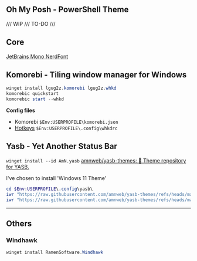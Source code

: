 ## Oh My Posh - PowerShell Theme
/// WIP /// TO-DO ///

## Core
[JetBrains Mono NerdFont](https://github.com/ryanoasis/nerd-fonts/releases/download/v3.2.1/JetBrainsMono.zip)

## Komorebi - Tiling window manager for Windows
```powershell
winget install lgug2z.komorebi lgug2z.whkd
komorebic quickstart
komorebic start --whkd
```
**Config files**
* Komorebi `$Env:USERPROFILE\komorebi.json`
* [Hotkeys](https://learn.microsoft.com/en-us/windows/win32/inputdev/virtual-key-codes) `$Env:USERPROFILE\.config\whkdrc`

## Yasb - Yet Another Status Bar
`winget install --id AmN.yasb`
[amnweb/yasb-themes: 🎨 Theme repository for YASB.](https://github.com/amnweb/yasb-themes)

I've chosen to install 'Windows 11 Theme'
```powershell
cd $Env:USERPROFILE\.config\yasb\
iwr "https://raw.githubusercontent.com/amnweb/yasb-themes/refs/heads/main/themes/7d3895d4-454b-40db-a2f9-44a238d5793b/config.yaml" -OutFile .\config.yaml
iwr "https://raw.githubusercontent.com/amnweb/yasb-themes/refs/heads/main/themes/7d3895d4-454b-40db-a2f9-44a238d5793b/styles.css" -OutFile .\styles.css
```
---
## Others
### Windhawk
```powershell
winget install RamenSoftware.Windhawk
```
